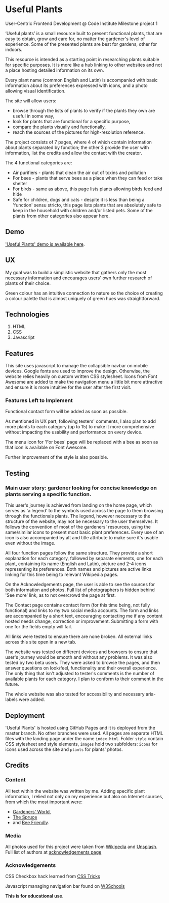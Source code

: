 # Useful Plants
User-Centric Frontend Development @ Code Institute 
Milestone project 1


‘Useful plants’ is a small resource built to present functional plants, that are easy to obtain, grow and care for, no matter the gardener's level of experience. Some of the presented plants are best for gardens, other for indoors. 

This resource is intended as a starting point in researching plants suitable for specific purposes. It is more like a hub linking to other websites and not a place hosting detailed information on its own.

Every plant name (common English and Latin) is accompanied with basic information about its preferences expressed with icons, and a photo allowing visual identification.

The site will allow users: 
* browse through the lists of plants to verify if the plants they own are useful in some way,
* look for plants that are functional for a specific purpose,
* compare the plants visually and functionally,
* reach the sources of the pictures for high-resolution reference.

The project consists of 7 pages, where 4 of which contain information about plants separated by function; the other 3 provide the user with information, list the credits and allow the contact with the creator. 

The 4 functional categories are: 
* Air purifiers - plants that clean the air out of toxins and pollution
* For bees - plants that serve bees as a place when they can feed or take shelter
* For birds - same as above, this page lists plants allowing birds feed and hide
* Safe for children, dogs and cats - despite it is less than being a 'function' sensu stricto, this page lists plants that are absolutely safe to keep in the household with children and/or listed pets. Some of the plants from other categories also appear here. 


## Demo

['Useful Plants' demo is available here](https://ardhanari.github.io/Useful-Plants).


## UX

My goal was to build a simplistic website that gathers only the most necessary information and encourages users' own further research of plants of their choice. 

Green colour has an intuitive connection to nature so the choice of creating a colour palette that is almost uniquely of green hues was straightforward. 

## Technologies
1. HTML
2. CSS
3. Javascript

## Features

This site uses javascript to manage the collapsible navbar on mobile devices. Google fonts are used to improve the design. Otherwise, the website relies heavily on custom written CSS stylesheet. Icons from Font Awesome are added to make the navigation menu a little bit more attractive and ensure it is more intuitive for the user after the first visit. 

### Features Left to Implement

Functional contact form will be added as soon as possible. 

As mentioned in UX part, following testers' comments, I also plan to add more plants to each category (up to 15) to make it more comprehensive without impacting the usability and performance on every device. 

The menu icon for 'For bees' page will be replaced with a bee as soon as that icon is available on Font Awesome. 

Further improvement of the style is also possible. 


## Testing

### Main user story: gardener looking for concise knowledge on plants serving a specific function. 

This user's journey is achieved from landing on the home page, which serves as 'a legend' to the symbols used across the page to them browsing through the functionals plants. The legend, however necessary to the structure of the website, may not be necessary to the user themselves. It follows the convention of most of the gardeners' resources, using the same/similar icons to present most basic plant preferences. Every use of an icon is also accompanied by alt and title attribute to make sure it's usable even without the image.

All four function pages follow the same structure. They provide a short explanation for each category, followed by separate elements, one for each plant, containing its name (English and Latin), picture and 2-4 icons representing its preferences. Both names and pictures are active links linking for this time being to relevant Wikipedia pages. 

On the Acknowledgements page, the user is able to see the sources for both information and photos. Full list of photographers is hidden behind 'See more' link, as to not overcrowd the page at first. 

The Contact page contains contact form (for this time being, not fully functional) and links to my two social media accounts. The form and links are accompanied by a short text, encouraging contacting me if any content hosted needs change, correction or improvement. Submitting a form with one for the fields empty will fail. 

All links were tested to ensure there are none broken. All external links across this site open in a new tab. 

The website was tested on different devices and browsers to ensure that user's journey would be smooth and without any problems. It was also tested by two beta users. They were asked to browse the pages, and then answer questions on look/feel, functionality and their overall experience. The only thing that isn't adjusted to tester's comments is the number of available plants for each category. I plan to conform to their comment in the future. 

The whole website was also tested for accessibility and necessary aria-labels were added. 


## Deployment

'Useful Plants' is hosted using GitHub Pages and it is deployed from the master branch. No other branches were used. All pages are separate HTML files with the landing page under the name `index.html`. Folder `style` contain CSS stylesheet and style elements, `images` hold two subfolders: `icons` for icons used across the site and `plants` for plants' photos.

## Credits

### Content
All text within the website was written by me. Adding specific plant information, I relied not only on my experience but also on Internet sources, from which the most important were: 
* [Gardeners' World](https://www.gardenersworld.com/),
* [The Spruce](https://www.thespruce.com/)
* and [Bee Friendly](https://beefriendly.ca/).

### Media
All photos used for this project were taken from [Wikipedia](https://en.wikipedia.org) and [Unsplash](http://unsplash.com). Full list of authors at [acknowledgements page](https://ardhanari.github.io/Useful-Plants/acknowledgements.html)

### Acknowledgements

CSS Checkbox hack learned from [CSS Tricks](https://css-tricks.com/the-checkbox-hack/)

Javascript managing navigation bar found on [W3Schools](https://www.w3schools.com/howto/howto_js_toggle_hide_show.asp)

**This is for educational use.** 